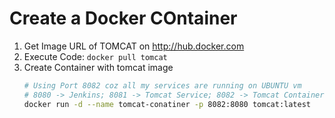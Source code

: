 # Create a Docker COntainer

1. Get Image URL of TOMCAT on http://hub.docker.com
2. Execute Code: ` docker pull tomcat `
3. Create Container with tomcat image
   ```bash
   # Using Port 8082 coz all my services are running on UBUNTU vm
   # 8080 -> Jenkins; 8081 -> Tomcat Service; 8082 -> Tomcat Container
   docker run -d --name tomcat-conatiner -p 8082:8080 tomcat:latest
   ```